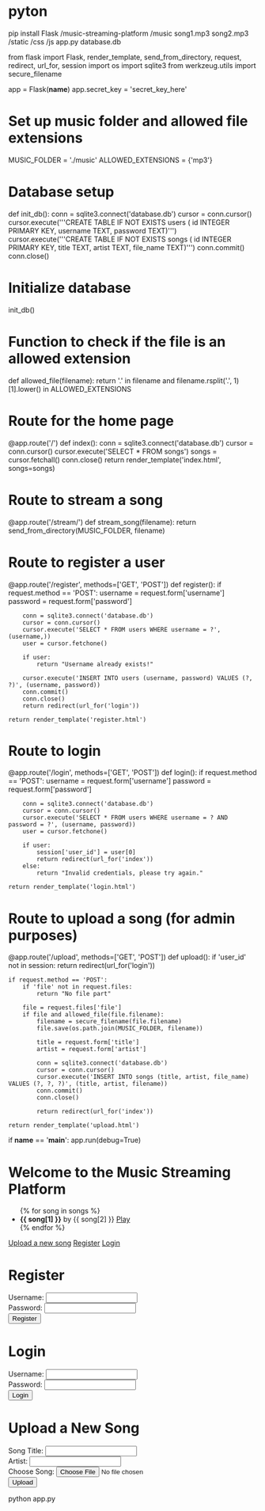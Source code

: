 # pyton
pip install Flask
/music-streaming-platform
    /music
        song1.mp3
        song2.mp3
    /static
        /css
        /js
    app.py
    database.db

   from flask import Flask, render_template, send_from_directory, request, redirect, url_for, session
import os
import sqlite3
from werkzeug.utils import secure_filename

app = Flask(__name__)
app.secret_key = 'secret_key_here'

# Set up music folder and allowed file extensions
MUSIC_FOLDER = './music'
ALLOWED_EXTENSIONS = {'mp3'}

# Database setup
def init_db():
    conn = sqlite3.connect('database.db')
    cursor = conn.cursor()
    cursor.execute('''CREATE TABLE IF NOT EXISTS users (
                        id INTEGER PRIMARY KEY,
                        username TEXT,
                        password TEXT)''')
    cursor.execute('''CREATE TABLE IF NOT EXISTS songs (
                        id INTEGER PRIMARY KEY,
                        title TEXT,
                        artist TEXT,
                        file_name TEXT)''')
    conn.commit()
    conn.close()

# Initialize database
init_db()

# Function to check if the file is an allowed extension
def allowed_file(filename):
    return '.' in filename and filename.rsplit('.', 1)[1].lower() in ALLOWED_EXTENSIONS

# Route for the home page
@app.route('/')
def index():
    conn = sqlite3.connect('database.db')
    cursor = conn.cursor()
    cursor.execute('SELECT * FROM songs')
    songs = cursor.fetchall()
    conn.close()
    return render_template('index.html', songs=songs)

# Route to stream a song
@app.route('/stream/<filename>')
def stream_song(filename):
    return send_from_directory(MUSIC_FOLDER, filename)

# Route to register a user
@app.route('/register', methods=['GET', 'POST'])
def register():
    if request.method == 'POST':
        username = request.form['username']
        password = request.form['password']
        
        conn = sqlite3.connect('database.db')
        cursor = conn.cursor()
        cursor.execute('SELECT * FROM users WHERE username = ?', (username,))
        user = cursor.fetchone()
        
        if user:
            return "Username already exists!"
        
        cursor.execute('INSERT INTO users (username, password) VALUES (?, ?)', (username, password))
        conn.commit()
        conn.close()
        return redirect(url_for('login'))
    
    return render_template('register.html')

# Route to login
@app.route('/login', methods=['GET', 'POST'])
def login():
    if request.method == 'POST':
        username = request.form['username']
        password = request.form['password']
        
        conn = sqlite3.connect('database.db')
        cursor = conn.cursor()
        cursor.execute('SELECT * FROM users WHERE username = ? AND password = ?', (username, password))
        user = cursor.fetchone()
        
        if user:
            session['user_id'] = user[0]
            return redirect(url_for('index'))
        else:
            return "Invalid credentials, please try again."
    
    return render_template('login.html')

# Route to upload a song (for admin purposes)
@app.route('/upload', methods=['GET', 'POST'])
def upload():
    if 'user_id' not in session:
        return redirect(url_for('login'))
    
    if request.method == 'POST':
        if 'file' not in request.files:
            return "No file part"
        
        file = request.files['file']
        if file and allowed_file(file.filename):
            filename = secure_filename(file.filename)
            file.save(os.path.join(MUSIC_FOLDER, filename))
            
            title = request.form['title']
            artist = request.form['artist']
            
            conn = sqlite3.connect('database.db')
            cursor = conn.cursor()
            cursor.execute('INSERT INTO songs (title, artist, file_name) VALUES (?, ?, ?)', (title, artist, filename))
            conn.commit()
            conn.close()
            
            return redirect(url_for('index'))
    
    return render_template('upload.html')

if __name__ == '__main__':
    app.run(debug=True)

<!DOCTYPE html>
<html lang="en">
<head>
    <meta charset="UTF-8">
    <meta name="viewport" content="width=device-width, initial-scale=1.0">
    <title>Music Streaming</title>
</head>
<body>
    <h1>Welcome to the Music Streaming Platform</h1>
    <ul>
        {% for song in songs %}
            <li>
                <strong>{{ song[1] }}</strong> by {{ song[2] }}
                <a href="{{ url_for('stream_song', filename=song[3]) }}">Play</a>
            </li>
        {% endfor %}
    </ul>
    <a href="{{ url_for('upload') }}">Upload a new song</a>
    <a href="{{ url_for('register') }}">Register</a>
    <a href="{{ url_for('login') }}">Login</a>
</body>
</html>
<!DOCTYPE html>
<html lang="en">
<head>
    <meta charset="UTF-8">
    <meta name="viewport" content="width=device-width, initial-scale=1.0">
    <title>Register</title>
</head>
<body>
    <h1>Register</h1>
    <form action="{{ url_for('register') }}" method="POST">
        <label for="username">Username:</label>
        <input type="text" name="username" required><br>
        <label for="password">Password:</label>
        <input type="password" name="password" required><br>
        <button type="submit">Register</button>
    </form>
</body>
</html>
<!DOCTYPE html>
<html lang="en">
<head>
    <meta charset="UTF-8">
    <meta name="viewport" content="width=device-width, initial-scale=1.0">
    <title>Login</title>
</head>
<body>
    <h1>Login</h1>
    <form action="{{ url_for('login') }}" method="POST">
        <label for="username">Username:</label>
        <input type="text" name="username" required><br>
        <label for="password">Password:</label>
        <input type="password" name="password" required><br>
        <button type="submit">Login</button>
    </form>
</body>
</html>
<!DOCTYPE html>
<html lang="en">
<head>
    <meta charset="UTF-8">
    <meta name="viewport" content="width=device-width, initial-scale=1.0">
    <title>Upload Song</title>
</head>
<body>
    <h1>Upload a New Song</h1>
    <form action="{{ url_for('upload') }}" method="POST" enctype="multipart/form-data">
        <label for="title">Song Title:</label>
        <input type="text" name="title" required><br>
        <label for="artist">Artist:</label>
        <input type="text" name="artist" required><br>
        <label for="file">Choose Song:</label>
        <input type="file" name="file" required><br>
        <button type="submit">Upload</button>
    </form>
</body>
</html>
python app.py
